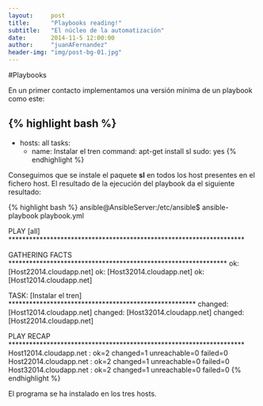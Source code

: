 ```yaml
---
layout:     post
title:      "Playbooks reading!"
subtitle:   "El núcleo de la automatización"
date:       2014-11-5 12:00:00
author:     "juanAFernandez"
header-img: "img/post-bg-01.jpg"
---
```


#Playbooks

En un primer contacto implementamos una versión mínima de un playbook como este:

{% highlight bash %}
---
- hosts: all
  tasks:
  - name: Instalar el tren
    command: apt-get install sl
    sudo: yes
{% endhighlight %}

Conseguimos que se instale el paquete **sl** en todos los host presentes en el fichero host. El resultado de la ejecución del playbook da el siguiente resultado:

{% highlight bash %}
ansible@AnsibleServer:/etc/ansible$ ansible-playbook playbook.yml

PLAY [all] ********************************************************************

GATHERING FACTS ***************************************************************
ok: [Host22014.cloudapp.net]
ok: [Host32014.cloudapp.net]
ok: [Host12014.cloudapp.net]

TASK: [Instalar el tren] ******************************************************
changed: [Host12014.cloudapp.net]
changed: [Host32014.cloudapp.net]
changed: [Host22014.cloudapp.net]

PLAY RECAP ********************************************************************
Host12014.cloudapp.net     : ok=2    changed=1    unreachable=0    failed=0
Host22014.cloudapp.net     : ok=2    changed=1    unreachable=0    failed=0
Host32014.cloudapp.net     : ok=2    changed=1    unreachable=0    failed=0
{% endhighlight %}

El programa se ha instalado en los tres hosts.
